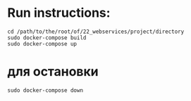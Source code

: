 # Run instructions:

```shell script
cd /path/to/the/root/of/22_webservices/project/directory
sudo docker-compose build
sudo docker-compose up 
```

# для остановки
```shell script
sudo docker-compose down 
```
